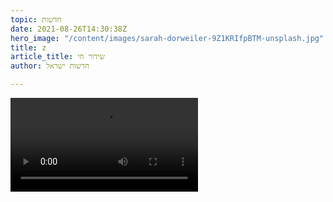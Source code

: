 ```yaml
---
topic: חדשות
date: 2021-08-26T14:30:38Z
hero_image: "/content/images/sarah-dorweiler-9Z1KRIfpBTM-unsplash.jpg"
title: z
article_title: שידור חי
author: חדשות ישראל

---
```

<video src="https://live-cdn.dvidshub.net/webcast/26975/master.m3u8" controls autoplay/>